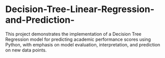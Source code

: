 # Decision-Tree-Linear-Regression-and-Prediction-
This project demonstrates the implementation of a Decision Tree Regression model for predicting academic performance scores using Python, with emphasis on model evaluation, interpretation, and prediction on new data points.
